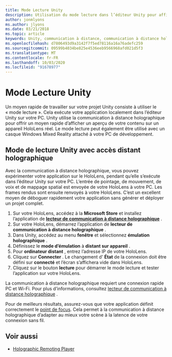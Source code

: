 ```yaml
---
title: Mode Lecture Unity
description: Utilisation du mode lecture dans l’éditeur Unity pour afficher un aperçu de vos modifications sur un appareil sans déployer une application.
author: jonmlyons
ms.author: jlyons
ms.date: 03/21/2018
ms.topic: article
keywords: Unity, communication à distance, communication à distance holographique, lecteur de communication à distance holographique
ms.openlocfilehash: d7806493d9a3142f7f5ed78116a16a76adefc259
ms.sourcegitcommit: 09599b4034be825e4536eeb9566968afd021d5f3
ms.translationtype: MT
ms.contentlocale: fr-FR
ms.lasthandoff: 10/03/2020
ms.locfileid: "91678977"
---
```

# <a name="unity-play-mode"></a>Mode Lecture Unity

Un moyen rapide de travailler sur votre projet Unity consiste à utiliser le « mode lecture ». Cela exécute votre application localement dans l’éditeur Unity sur votre PC. Unity utilise la communication à distance holographique pour offrir un moyen rapide d’afficher un aperçu de votre contenu sur un appareil HoloLens réel. Le mode lecture peut également être utilisé avec un casque Windows Mixed Reality attaché à votre PC de développement.

## <a name="unity-play-mode-with-holographic-remoting"></a>Mode de lecture Unity avec accès distant holographique

Avec la communication à distance holographique, vous pouvez expérimenter votre application sur le HoloLens, pendant qu’elle s’exécute dans l’éditeur Unity sur votre PC. L’entrée de pointage, de mouvement, de voix et de mappage spatial est envoyée de votre HoloLens à votre PC. Les frames rendus sont ensuite renvoyés à votre HoloLens. C’est un excellent moyen de déboguer rapidement votre application sans générer et déployer un projet complet.
1. Sur votre HoloLens, accédez à la **Microsoft Store** et installez l’application de **[lecteur de communication à distance holographique](https://www.microsoft.com/store/p/holographic-remoting-player/9nblggh4sv40)** .
2. Sur votre HoloLens, démarrez l’application de **lecteur de communication à distance holographique** .
3. Dans Unity, accédez au menu **fenêtre** et sélectionnez **émulation holographique** .
4. Définissez le **mode d’émulation** à **distant sur appareil** .
5. Pour **ordinateur distant** , entrez l’adresse IP de votre HoloLens.
6. Cliquez sur **Connecter** . Le changement d' **État** de la connexion doit être défini sur **connecté** et l’écran s’affichera vide dans HoloLens.
7. Cliquez sur le bouton **lecture** pour démarrer le mode lecture et tester l’application sur votre HoloLens.

La communication à distance holographique requiert une connexion rapide PC et Wi-Fi. Pour plus d’informations, consultez [lecteur de communication à distance holographique](../platform-capabilities-and-apis/holographic-remoting-player.md) .

Pour de meilleurs résultats, assurez-vous que votre application définit correctement le [point de focus](focus-point-in-unity.md). Cela permet à la communication à distance holographique d’adapter au mieux votre scène à la latence de votre connexion sans fil.

## <a name="see-also"></a>Voir aussi
* [Holographic Remoting Player](../platform-capabilities-and-apis/holographic-remoting-player.md)
